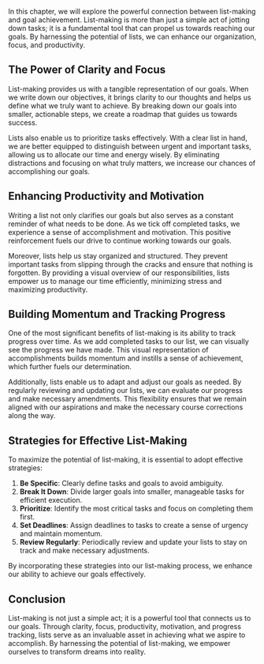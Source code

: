 
In this chapter, we will explore the powerful connection between list-making and goal achievement. List-making is more than just a simple act of jotting down tasks; it is a fundamental tool that can propel us towards reaching our goals. By harnessing the potential of lists, we can enhance our organization, focus, and productivity.

**The Power of Clarity and Focus**
----------------------------------

List-making provides us with a tangible representation of our goals. When we write down our objectives, it brings clarity to our thoughts and helps us define what we truly want to achieve. By breaking down our goals into smaller, actionable steps, we create a roadmap that guides us towards success.

Lists also enable us to prioritize tasks effectively. With a clear list in hand, we are better equipped to distinguish between urgent and important tasks, allowing us to allocate our time and energy wisely. By eliminating distractions and focusing on what truly matters, we increase our chances of accomplishing our goals.

**Enhancing Productivity and Motivation**
-----------------------------------------

Writing a list not only clarifies our goals but also serves as a constant reminder of what needs to be done. As we tick off completed tasks, we experience a sense of accomplishment and motivation. This positive reinforcement fuels our drive to continue working towards our goals.

Moreover, lists help us stay organized and structured. They prevent important tasks from slipping through the cracks and ensure that nothing is forgotten. By providing a visual overview of our responsibilities, lists empower us to manage our time efficiently, minimizing stress and maximizing productivity.

**Building Momentum and Tracking Progress**
-------------------------------------------

One of the most significant benefits of list-making is its ability to track progress over time. As we add completed tasks to our list, we can visually see the progress we have made. This visual representation of accomplishments builds momentum and instills a sense of achievement, which further fuels our determination.

Additionally, lists enable us to adapt and adjust our goals as needed. By regularly reviewing and updating our lists, we can evaluate our progress and make necessary amendments. This flexibility ensures that we remain aligned with our aspirations and make the necessary course corrections along the way.

**Strategies for Effective List-Making**
----------------------------------------

To maximize the potential of list-making, it is essential to adopt effective strategies:

1. **Be Specific**: Clearly define tasks and goals to avoid ambiguity.
2. **Break It Down**: Divide larger goals into smaller, manageable tasks for efficient execution.
3. **Prioritize**: Identify the most critical tasks and focus on completing them first.
4. **Set Deadlines**: Assign deadlines to tasks to create a sense of urgency and maintain momentum.
5. **Review Regularly**: Periodically review and update your lists to stay on track and make necessary adjustments.

By incorporating these strategies into our list-making process, we enhance our ability to achieve our goals effectively.

**Conclusion**
--------------

List-making is not just a simple act; it is a powerful tool that connects us to our goals. Through clarity, focus, productivity, motivation, and progress tracking, lists serve as an invaluable asset in achieving what we aspire to accomplish. By harnessing the potential of list-making, we empower ourselves to transform dreams into reality.
